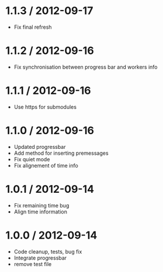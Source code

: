 
1.1.3 / 2012-09-17 
==================

  * Fix final refresh

1.1.2 / 2012-09-16 
==================

  * Fix synchronisation between progress bar and workers info

1.1.1 / 2012-09-16 
==================

  * Use https for submodules

1.1.0 / 2012-09-16 
==================

  * Updated progressbar
  * Add method for inserting premessages
  * Fix quiet mode
  * Fix alignement of time info

1.0.1 / 2012-09-14 
==================

  * Fix remaining time bug
  * Align time information

1.0.0 / 2012-09-14 
==================

  * Code cleanup, tests, bug fix
  * Integrate progressbar
  * remove test file
